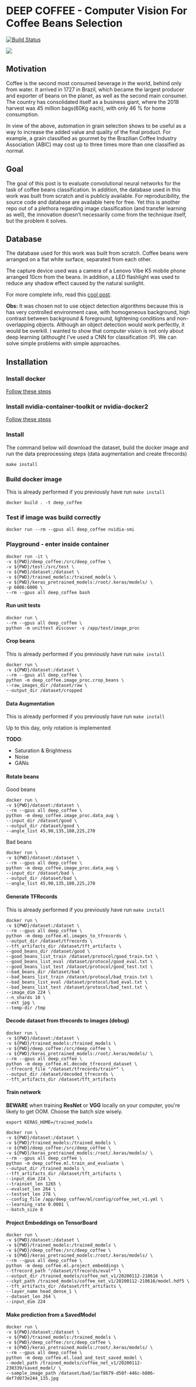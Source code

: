# DEEP COFFEE - Computer Vision For Coffee Beans Selection
[![Build Status](https://travis-ci.com/Tauranis/deep_coffee.svg?branch=master)](https://travis-ci.com/Tauranis/deep_coffee)

![](https://media.giphy.com/media/OR0A0UC0YbYhZBQ9qS/giphy.gif)

## Motivation

Coffee is the second most consumed beverage in the world, behind only from water. It arrived in 1727 in Brazil, which became the largest producer and exporter of beans on the planet, as well as the second main consumer.
The country has consolidated itself as a business giant, where the 2018 harvest was 45 million bags(60Kg each), with only 46 % for home consumption.

In view of the above, automation in grain selection shows to be useful as a way to increase the added value and quality of the final product.
For example, a grain classified as gourmet by the Brazilian Coffee Industry Association (ABIC) may cost up to three times more than one classified as normal.

## Goal

The goal of this post is to evaluate convolutional neural networks for the task of coffee beans classification.
In addition, the database used in this work was built from scratch and is publicly available.
For reproducibility, the source code and database are available here for free.
Yet this is another repo out of a plethora regarding image classification (and transfer learning as well), the innovation doesn’t necessarily come from the technique itself, but the problem it solves.

## Database

The database used for this work was built from scratch.
Coffee beans were arranged on a flat white surface, separated from each other.

The capture device used was a camera of a Lenovo Vibe K5 mobile phone arranged 10cm from the beans. In addition, a LED flashlight was used to reduce any shadow effect caused by the natural sunlight.

For more complete info, read this [cool post](https://medium.com/swlh/automation-for-coffee-bean-selection-79a6b32b88de).

**Obs:** It was chosen not to use object detection algorithms because this is has very controlled environment case, with homogeneous background, high contrast between background & foreground, lightening conditions and non-overlapping objects. 
Although an object detection would work perfectly, it would be overkill.
I wanted to show that computer vision is not only about deep learning (althought I've used a CNN for classification :P).
We can solve simple problems with simple approaches.

## Installation

### Install docker

[Follow these steps](https://docs.docker.com/install/linux/docker-ce/ubuntu/)

### Install nvidia-container-toolkit or nvidia-docker2

[Follow these steps](https://github.com/NVIDIA/nvidia-docker)

### Install

The command below will download the dataset, build the docker image and run the data preprocessing steps (data augmentation and create tfrecords)

``` 
make install
```

### Build docker image

This is already performed if you previously have run `make install` 

``` 
docker build . -t deep_coffee
```

### Test if image was build correctly

``` 
docker run --rm --gpus all deep_coffee nvidia-smi
```

### Playground - enter inside container

``` 
docker run -it \
-v ${PWD}/deep_coffee:/src/deep_coffee \
-v ${PWD}/test:/src/test \
-v ${PWD}/dataset:/dataset \
-v ${PWD}/trained_models:/trained_models \
-v ${PWD}/keras_pretrained_models:/root/.keras/models/ \
-p 6006:6006 \
--rm --gpus all deep_coffee bash
```

#### Run unit tests

``` 
docker run \
--rm --gpus all deep_coffee \
python -m unittest discover -s /app/test/image_proc
```

#### Crop beans

This is already performed if you previously have run `make install` 

``` 
docker run \
-v ${PWD}/dataset:/dataset \
--rm --gpus all deep_coffee \
python -m deep_coffee.image_proc.crop_beans \
--raw_images_dir /dataset/raw \
--output_dir /dataset/cropped
```

#### Data Augmentation

This is already performed if you previously have run `make install` 

Up to this day, only rotation is implemented

**TODO**:

* Saturation & Brightness
* Noise
* GANs

#### Rotate beans

Good beans

``` 
docker run \
-v ${PWD}/dataset:/dataset \
--rm --gpus all deep_coffee \
python -m deep_coffee.image_proc.data_aug \
--input_dir /dataset/good \
--output_dir /dataset/good \
--angle_list 45,90,135,180,225,270
```

Bad beans

``` 
docker run \
-v ${PWD}/dataset:/dataset \
--rm --gpus all deep_coffee \
python -m deep_coffee.image_proc.data_aug \
--input_dir /dataset/bad \
--output_dir /dataset/bad \
--angle_list 45,90,135,180,225,270
```

#### Generate TFRecords

This is already performed if you previously have run `make install` 

``` 
docker run \
-v ${PWD}/dataset:/dataset \
--rm --gpus all deep_coffee \
python -m deep_coffee.ml.images_to_tfrecords \
--output_dir /dataset/tfrecords \
--tft_artifacts_dir /dataset/tft_artifacts \
--good_beans_dir /dataset/good \
--good_beans_list_train /dataset/protocol/good_train.txt \
--good_beans_list_eval /dataset/protocol/good_eval.txt \
--good_beans_list_test /dataset/protocol/good_test.txt \
--bad_beans_dir /dataset/bad \
--bad_beans_list_train /dataset/protocol/bad_train.txt \
--bad_beans_list_eval /dataset/protocol/bad_eval.txt \
--bad_beans_list_test /dataset/protocol/bad_test.txt \
--image_dim 224 \
--n_shards 10 \
--ext jpg \
--temp-dir /tmp
```

#### Decode dataset from tfrecords to images (debug)
```
docker run \
-v ${PWD}/dataset:/dataset \
-v ${PWD}/trained_models:/trained_models \
-v ${PWD}/deep_coffee:/src/deep_coffee \
-v ${PWD}/keras_pretrained_models:/root/.keras/models/ \
--rm --gpus all deep_coffee \
python -m deep_coffee.ml.decode_tfrecord_dataset \
--tfrecord_file "/dataset/tfrecords/train*" \
--output_dir /dataset/decoded_tfrecords \
--tft_artifacts_dir /dataset/tft_artifacts
```

#### Train network

**BEWARE** when training **ResNet** or **VGG** locally on your computer, you're likely to get OOM. Choose the batch size wisely.

``` 
export KERAS_HOME=/trained_models

docker run \
-v ${PWD}/dataset:/dataset \
-v ${PWD}/trained_models:/trained_models \
-v ${PWD}/deep_coffee:/src/deep_coffee \
-v ${PWD}/keras_pretrained_models:/root/.keras/models/ \
--rm --gpus all deep_coffee \
python -m deep_coffee.ml.train_and_evaluate \
--output_dir /trained_models \
--tft_artifacts_dir /dataset/tft_artifacts \
--input_dim 224 \
--trainset_len 1265 \
--evalset_len 264 \
--testset_len 278 \
--config_file /app/deep_coffee/ml/config/coffee_net_v1.yml \
--learning_rate 0.0001 \
--batch_size 8
```

#### Project Embeddings on TensorBoard

```
docker run \
-v ${PWD}/dataset:/dataset \
-v ${PWD}/trained_models:/trained_models \
-v ${PWD}/deep_coffee:/src/deep_coffee \
-v ${PWD}/keras_pretrained_models:/root/.keras/models/ \
--rm --gpus all deep_coffee \
python -m deep_coffee.ml.project_embeddings \
--tfrecord_path "/dataset/tfrecords/eval*" \
--output_dir /trained_models/coffee_net_v1/20200112-210616 \
--ckpt_path /trained_models/coffee_net_v1/20200112-210616/model.hdf5 \
--tft_artifacts_dir /dataset/tft_artifacts \
--layer_name head_dense_1 \
--dataset_len 264 \
--input_dim 224
```

#### Make prediction from a SavedModel

```
docker run \
-v ${PWD}/dataset:/dataset \
-v ${PWD}/trained_models:/trained_models \
-v ${PWD}/deep_coffee:/src/deep_coffee \
-v ${PWD}/keras_pretrained_models:/root/.keras/models/ \
--rm --gpus all deep_coffee \
python -m deep_coffee.ml.load_and_test_saved_model \
--model_path /trained_models/coffee_net_v1/20200112-230339/saved_model/ \
--sample_image_path /dataset/bad/1acf8679-d50f-446c-b806-def7d073e244_135.jpg
```
